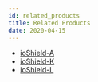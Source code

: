 ```yaml
---
id: related_products
title: Related Products
date: 2020-04-15
---
```




 * [ioShield-A](../ioShield-A.md)
 * [ioShield-K]()
 * [ioShield-L]()
